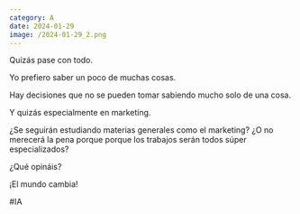 ```yaml
--- 
category: A 
date: 2024-01-29 
image: /2024-01-29_2.png 
--- 
```


Quizás pase con todo. 

Yo prefiero saber un poco de muchas cosas. 

Hay decisiones que no se pueden tomar sabiendo mucho solo de una cosa. 

Y quizás especialmente en marketing. 

¿Se seguirán estudiando materias generales como el marketing? ¿O no merecerá la pena porque porque los trabajos serán todos súper especializados?

¿Qué opináis?

¡El mundo cambia!

#IA